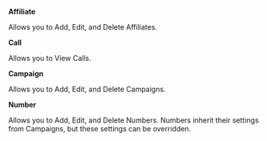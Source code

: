 **Affiliate**

Allows you to Add, Edit, and Delete Affiliates.

**Call**

Allows you to View Calls.

**Campaign**

Allows you to Add, Edit, and Delete Campaigns.

**Number**

Allows you to Add, Edit, and Delete Numbers. Numbers inherit their settings from Campaigns, but these settings can be overridden.